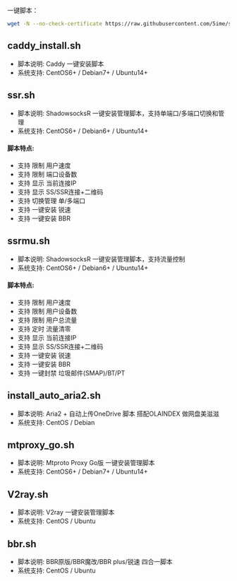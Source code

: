 一键脚本：
~~~ bash
wget -N --no-check-certificate https://raw.githubusercontent.com/5ime/shell/master/demo.sh && chmod +x demo.sh && bash demo.sh
~~~

## caddy_install.sh

- 脚本说明: Caddy 一键安装脚本
- 系统支持: CentOS6+ / Debian7+ / Ubuntu14+

## ssr.sh

- 脚本说明: ShadowsocksR 一键安装管理脚本，支持单端口/多端口切换和管理
- 系统支持: CentOS6+ / Debian6+ / Ubuntu14+

#### 脚本特点:

- 支持 限制 用户速度
- 支持 限制 端口设备数
- 支持 显示 当前连接IP
- 支持 显示 SS/SSR连接+二维码
- 支持 切换管理 单/多端口
- 支持 一键安装 锐速
- 支持 一键安装 BBR

## ssrmu.sh

- 脚本说明: ShadowsocksR 一键安装管理脚本，支持流量控制
- 系统支持: CentOS6+ / Debian6+ / Ubuntu14+

#### 脚本特点:

- 支持 限制 用户速度
- 支持 限制 用户设备数
- 支持 限制 用户总流量
- 支持 定时 流量清零
- 支持 显示 当前连接IP
- 支持 显示 SS/SSR连接+二维码
- 支持 一键安装 锐速
- 支持 一键安装 BBR
- 支持 一键封禁 垃圾邮件(SMAP)/BT/PT

## install_auto_aria2.sh

- 脚本说明: Aria2 + 自动上传OneDrive 脚本 搭配OLAINDEX 做网盘美滋滋
- 系统支持: CentOS / Debian

## mtproxy_go.sh

- 脚本说明: Mtproto Proxy Go版 一键安装管理脚本
- 系统支持: CentOS6+ / Debian7+ / Ubuntu14+

## V2ray.sh

- 脚本说明: V2ray 一键安装管理脚本
- 系统支持: CentOS / Ubuntu

## bbr.sh

- 脚本说明: BBR原版/BBR魔改/BBR plus/锐速 四合一脚本
- 系统支持: CentOS / Ubuntu
